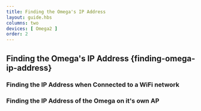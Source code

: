 ```yaml
---
title: Finding the Omega's IP Address
layout: guide.hbs
columns: two
devices: [ Omega2 ]
order: 2
---
```


## Finding the Omega's IP Address {finding-omega-ip-address}

<!-- // brief overview of what an IP address is -->
<!-- // some examples as to why you might want to know the ip address -->

### Finding the IP Address when Connected to a WiFi network

<!-- // finding the ip addr for an sta connection, show steps for two methods: -->
<!-- // - using ifconfig and looking for apcli, throw in a little bit of grep -B3 magic -->
<!-- // - using ubus call network.device.wwan, maybe start with the whole output and then narrow it down with grep -->


### Finding the IP Address of the Omega on it's own AP

<!-- // finding the ip addr of the wlan, again show the two methods: -->
<!-- // - using ifconfig and looking for br-wlan, throw in a little bit of grep -B3 magic -->
<!-- // - using ubus call network.device.wlan, maybe start with the whole output and then narrow it down with grep -->
